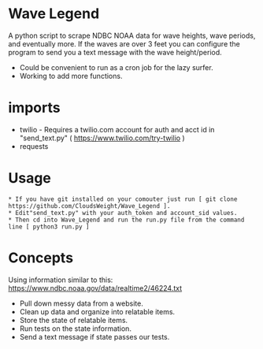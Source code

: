 # Wave Legend
A python script to scrape NDBC NOAA data for wave heights, wave periods, and eventually more.  If the waves are over 3 feet you can configure the program to send you a text message with the wave height/period.  

* Could be convenient to run as a cron job for the lazy surfer.  
* Working to add more functions. 

# imports
* twilio - Requires a twilio.com account for auth and acct id in "send_text.py" ( https://www.twilio.com/try-twilio )
* requests

# Usage
    * If you have git installed on your comouter just run [ git clone https://github.com/CloudsWeight/Wave_Legend ].
    * Edit"send_text.py" with your auth_token and account_sid values.
    * Then cd into Wave_Legend and run the run.py file from the command line [ python3 run.py ]

# Concepts
Using information similar to this: https://www.ndbc.noaa.gov/data/realtime2/46224.txt
* Pull down messy data from a website.  
* Clean up data and organize into relatable items.  
* Store the state of relatable items. 
* Run tests on the state information.
* Send a text message if state passes our tests.  

